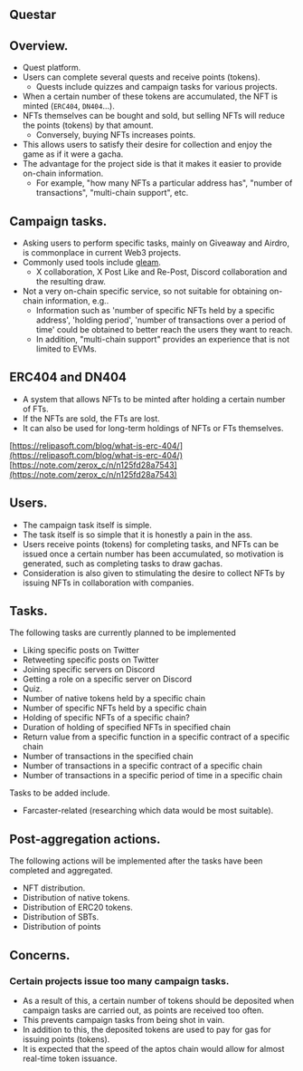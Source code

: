 ## Questar

## Overview.

- Quest platform.
- Users can complete several quests and receive points (tokens).
  - Quests include quizzes and campaign tasks for various projects.
- When a certain number of these tokens are accumulated, the NFT is minted (`ERC404`, `DN404`...).
- NFTs themselves can be bought and sold, but selling NFTs will reduce the points (tokens) by that amount.
  - Conversely, buying NFTs increases points.
- This allows users to satisfy their desire for collection and enjoy the game as if it were a gacha.
- The advantage for the project side is that it makes it easier to provide on-chain information.
  - For example, "how many NFTs a particular address has", "number of transactions", "multi-chain support", etc.

## Campaign tasks.

- Asking users to perform specific tasks, mainly on Giveaway and Airdro, is commonplace in current Web3 projects.
- Commonly used tools include [gleam](https://gleam.io/).
  - X collaboration, X Post Like and Re-Post, Discord collaboration and the resulting draw.
- Not a very on-chain specific service, so not suitable for obtaining on-chain information, e.g..
  - Information such as 'number of specific NFTs held by a specific address', 'holding period', 'number of transactions over a period of time' could be obtained to better reach the users they want to reach.
  - In addition, "multi-chain support" provides an experience that is not limited to EVMs.

## ERC404 and DN404

- A system that allows NFTs to be minted after holding a certain number of FTs.
- If the NFTs are sold, the FTs are lost.
- It can also be used for long-term holdings of NFTs or FTs themselves.

[https://relipasoft.com/blog/what-is-erc-404/](https://relipasoft.com/blog/what-is-erc-404/)
[https://note.com/zerox_c/n/n125fd28a7543](https://note.com/zerox_c/n/n125fd28a7543)

## Users.

- The campaign task itself is simple.
- The task itself is so simple that it is honestly a pain in the ass.
- Users receive points (tokens) for completing tasks, and NFTs can be issued once a certain number has been accumulated, so motivation is generated, such as completing tasks to draw gachas.
- Consideration is also given to stimulating the desire to collect NFTs by issuing NFTs in collaboration with companies.

## Tasks.

The following tasks are currently planned to be implemented

- Liking specific posts on Twitter
- Retweeting specific posts on Twitter
- Joining specific servers on Discord
- Getting a role on a specific server on Discord
- Quiz.
- Number of native tokens held by a specific chain
- Number of specific NFTs held by a specific chain
- Holding of specific NFTs of a specific chain?
- Duration of holding of specified NFTs in specified chain
- Return value from a specific function in a specific contract of a specific chain
- Number of transactions in the specified chain
- Number of transactions in a specific contract of a specific chain
- Number of transactions in a specific period of time in a specific chain


Tasks to be added include.

- Farcaster-related (researching which data would be most suitable).

## Post-aggregation actions.

The following actions will be implemented after the tasks have been completed and aggregated.

- NFT distribution.
- Distribution of native tokens.
- Distribution of ERC20 tokens.
- Distribution of SBTs.
- Distribution of points

## Concerns.

### Certain projects issue too many campaign tasks.

- As a result of this, a certain number of tokens should be deposited when campaign tasks are carried out, as points are received too often.
- This prevents campaign tasks from being shot in vain.
- In addition to this, the deposited tokens are used to pay for gas for issuing points (tokens).
- It is expected that the speed of the aptos chain would allow for almost real-time token issuance.
